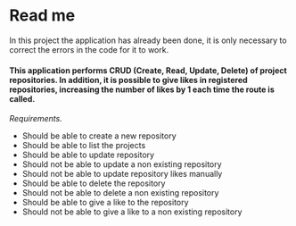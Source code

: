 
# Read me
In this project the application has already been done, it is only necessary to correct the errors in the code for it to work.
#### This application performs CRUD (Create, Read, Update, Delete) of project repositories. In addition, it is possible to give likes in registered repositories, increasing the number of likes by 1 each time the route is called.

*Requirements.* 
- Should be able to create a new repository
- Should be able to list the projects
- Should be able to update repository
- Should not be able to update a non existing repository
- Should not be able to update repository likes manually
- Should be able to delete the repository
- Should not be able to delete a non existing repository
- Should be able to give a like to the repository
- Should not be able to give a like to a non existing repository
